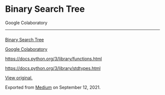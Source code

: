 # Binary Search Tree

Google Colaboratory

---

###

<a href="https://www.cs.usfca.edu/~galles/visualization/BST.html" class="markup--anchor markup--p-anchor">Binary Search Tree</a>

<a href="https://colab.research.google.com/drive/1tlPYAG4KAbNNmQ2dNr4aOm88iFX4MEG4?usp=sharing" class="markup--anchor markup--p-anchor">Google Colaboratory</a>

<a href="https://docs.python.org/3/library/functions.html" class="markup--anchor markup--p-anchor">https://docs.python.org/3/library/functions.html</a>

<a href="https://docs.python.org/3/library/stdtypes.html" class="markup--anchor markup--p-anchor">https://docs.python.org/3/library/stdtypes.html</a>

[View original.](https://medium.com/p/8b26d4dff24e)

Exported from [Medium](https://medium.com) on September 12, 2021.
